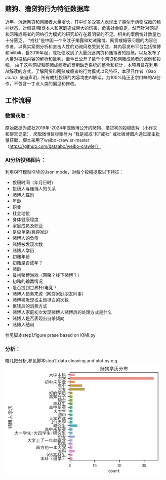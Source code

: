 ## 赌狗、撸贷狗行为特征数据库
近年，沉迷网贷和网赌者大量增长，其中许多受害人表现出了类似于药物成瘾的精神状态，对借贷/赌徒本人和家庭造成巨大的伤害，危害社会稳定，然而针对网贷和网赌成瘾者的网络行为模式的研究却存在着明显的不足。相关的案例统计数量也十分匮乏。
"戒社"是中国一个专注于揭露和劝诫赌博、网贷成瘾等问题的内容创作者，以真实案例分析和直击人性的劝诫风格受到关注，其内容发布平台包括微博和bilibili，自2019年起，戒社便收到了大量沉迷网贷和赌博者的投稿，以及发布了大量对投稿内容的解析和批判，至今已公开了数千个网贷和网赌成瘾者的案例和投稿。
由于这些网贷和网赌成瘾者的案例缺乏系统的整合和统计，本项目旨在利用AI解读的方式，了解网贷和网赌成瘾者的行为模式以及特征，本项目作者（Gao JoJo）亲自声明，所有戒社投稿的内容均由AI解读，为100%纯正正宗口味的AI创作，不包含一丁点人类的偏见和修改。

## 工作流程
### 数据获取：
原始数据为戒社2019年-2024年底微博公开的赌狗、撸贷狗的投稿图片（小作文和聊天记录），爬取微博目标账号为 “我是戒戒”和“戒社”
戒社微博图片通过爬虫批量获取，脚本采用了weibo-crawler-master （https://github.com/dataabc/weibo-crawler）

### AI分析投稿图片：
利用GPT模型KIMI的Json mode，对每个投稿提取以下特征：
- 投稿时间（年月日时）
- 投稿人与赌博人的关系
- 赌博人性别
- 年龄
- 职业
- 社会地位
- 身体健康程度
- 家庭成员及职业
- 是否单亲/离异家庭
- 赌博人的负债
- 赌博被发现次数
- 赌博人学历
- 初赌年龄
- 初赌是否成年？
- 赌龄
- 最初赌博游戏（网赌？线下赌博？）
- 初赌的输赢情况
- 是否提到世界杯/电竞？
- 赌博人债务来源（网贷家庭朋友同事）
- 赌博被发现或主动坦白的次数
- 赢钱后的消费方式
- 赌博人家庭初次发现赌博人赌博后的处理方式是什么
- 赌博人是否表现出自杀倾向
- 赌博人结局

参见脚本step1.figure prase based on KIMI.py

### 分析：
瞎几把分析,参见脚本step2.data cleaning and plot.py
e.g.
![赌狗学历](media/academic_level.png)




